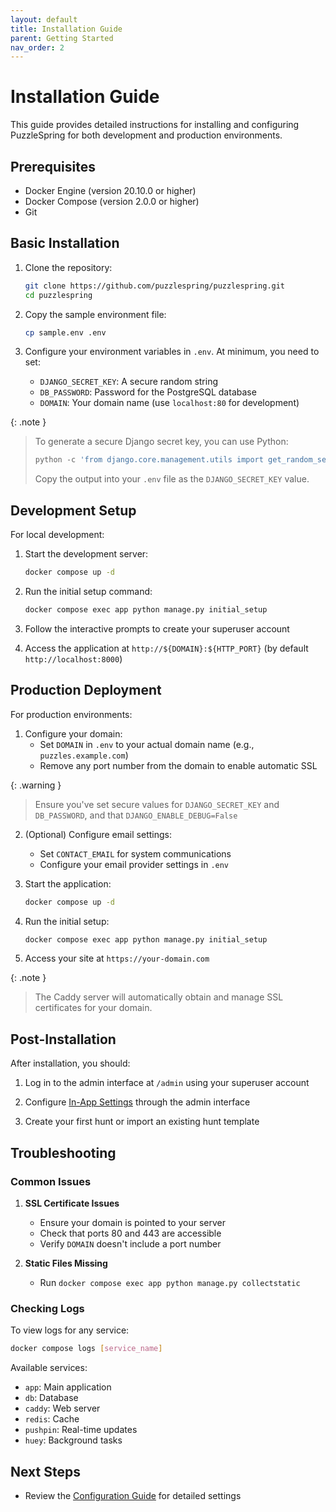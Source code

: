 ```yaml
---
layout: default
title: Installation Guide
parent: Getting Started
nav_order: 2
---
```


# Installation Guide

This guide provides detailed instructions for installing and configuring PuzzleSpring for both development and production environments.

## Prerequisites

- Docker Engine (version 20.10.0 or higher)
- Docker Compose (version 2.0.0 or higher)
- Git

## Basic Installation

1. Clone the repository:
   ``` bash
   git clone https://github.com/puzzlespring/puzzlespring.git
   cd puzzlespring
   ```

2. Copy the sample environment file:
   ``` bash
   cp sample.env .env
   ```

3. Configure your environment variables in `.env`. At minimum, you need to set:
   - `DJANGO_SECRET_KEY`: A secure random string
   - `DB_PASSWORD`: Password for the PostgreSQL database
   - `DOMAIN`: Your domain name (use `localhost:80` for development)

{: .note }
> To generate a secure Django secret key, you can use Python:
>
> ```python
> python -c 'from django.core.management.utils import get_random_secret_key; print(get_random_secret_key())'
> ```
>
> Copy the output into your `.env` file as the `DJANGO_SECRET_KEY` value.

## Development Setup

For local development:

1. Start the development server:
   ``` bash
   docker compose up -d
   ```

2. Run the initial setup command:
   ``` bash
   docker compose exec app python manage.py initial_setup
   ```

3. Follow the interactive prompts to create your superuser account

4. Access the application at `http://${DOMAIN}:${HTTP_PORT}` (by default `http://localhost:8000`)

## Production Deployment

For production environments:

1. Configure your domain:
   - Set `DOMAIN` in `.env` to your actual domain name (e.g., `puzzles.example.com`)
   - Remove any port number from the domain to enable automatic SSL

{: .warning }
> Ensure you've set secure values for `DJANGO_SECRET_KEY` and `DB_PASSWORD`, and that `DJANGO_ENABLE_DEBUG=False`

2. (Optional) Configure email settings:
   - Set `CONTACT_EMAIL` for system communications
   - Configure your email provider settings in `.env`

3. Start the application:
   ``` bash
   docker compose up -d
   ```

4. Run the initial setup:
   ``` bash
   docker compose exec app python manage.py initial_setup
   ```

5. Access your site at `https://your-domain.com`

{: .note }
> The Caddy server will automatically obtain and manage SSL certificates for your domain.

## Post-Installation

After installation, you should:

1. Log in to the admin interface at `/admin` using your superuser account

2. Configure [In-App Settings](/docs/user-guide/configuration/in-app-settings) through the admin interface

3. Create your first hunt or import an existing hunt template

## Troubleshooting

### Common Issues

1. **SSL Certificate Issues**
   - Ensure your domain is pointed to your server
   - Check that ports 80 and 443 are accessible
   - Verify `DOMAIN` doesn't include a port number

2. **Static Files Missing**
   - Run `docker compose exec app python manage.py collectstatic`

### Checking Logs

To view logs for any service:

``` bash
docker compose logs [service_name]
```

Available services:
- `app`: Main application
- `db`: Database
- `caddy`: Web server
- `redis`: Cache
- `pushpin`: Real-time updates
- `huey`: Background tasks

## Next Steps

- Review the [Configuration Guide](/docs/user-guide/configuration) for detailed settings
